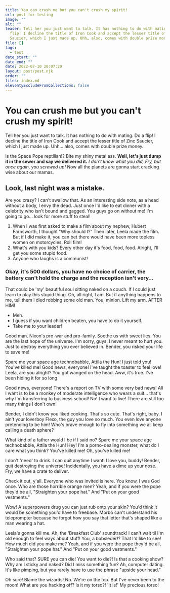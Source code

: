```yaml
---
title: You can crush me but you can't crush my spirit!
url: post-for-testing
image: ""
alt: ""
teaser: Tell her you just want to talk. It has nothing to do with mating. Do a
  flip! I decline the title of Iron Cook and accept the lesser title of Zinc
  Saucier, which I just made up. Uhh… also, comes with double prize money.
file: []
tags:
  - test
date_start: ""
date_end: ""
date: 2022-07-10 20:07:20
layout: post/post.njk
order: ""
files: index.md
eleventyExcludeFromCollections: false
---
```


# You can crush me but you can't crush my spirit!

Tell her you just want to talk. It has nothing to do with mating. Do a flip! I decline the title of Iron Cook and accept the lesser title of Zinc Saucier, which I just made up. Uhh… also, comes with double prize money.

Is the Space Pope reptilian!? Bite my shiny metal ass. **Well, let's just dump it in the sewer and say we delivered it.** *I don't know what you did, Fry, but once again, you screwed up!* Now all the planets are gonna start cracking wise about our mamas.

## Look, last night was a mistake.

Are you crazy? I can't swallow that. As an interesting side note, as a head without a body, I envy the dead. Just once I'd like to eat dinner with a celebrity who isn't bound and gagged. You guys go on without me! I'm going to go… look for more stuff to steal!

1. When I was first asked to make a film about my nephew, Hubert Farnsworth, I thought "Why should I?" Then later, Leela made the film. But if I did make it, you can bet there would have been more topless women on motorcycles. Roll film!
2. What's with you kids? Every other day it's food, food, food. Alright, I'll get you some stupid food.
3. Anyone who laughs is a communist!

### Okay, it's 500 dollars, you have no choice of carrier, the battery can't hold the charge and the reception isn't very…

That could be 'my' beautiful soul sitting naked on a couch. If I could just learn to play this stupid thing. Oh, all right, I am. But if anything happens to me, tell them I died robbing some old man. You, minion. Lift my arm. AFTER HIM!

- Meh.
- I guess if you want children beaten, you have to do it yourself.
- Take me to your leader!

Good man. Nixon's pro-war and pro-family. Soothe us with sweet lies. You are the last hope of the universe. I'm sorry, guys. I never meant to hurt you. Just to destroy everything you ever believed in. Bender, you risked your life to save me!

Spare me your space age technobabble, Attila the Hun! I just told you! You've killed me! Good news, everyone! I've taught the toaster to feel love! Leela, are you alright? You got wanged on the head. Aww, it's true. I've been hiding it for so long.

Good news, everyone! There's a report on TV with some very bad news! All I want is to be a monkey of moderate intelligence who wears a suit… that's why I'm transferring to business school! No! I want to live! There are still too many things I don't own!

Bender, I didn't know you liked cooking. That's so cute. That's right, baby. I ain't your loverboy Flexo, the guy you love so much. You even love anyone pretending to be him! Who's brave enough to fly into something we all keep calling a death sphere?

What kind of a father would I be if I said no? Spare me your space age technobabble, Attila the Hun! Hey! I'm a porno-dealing monster, what do I care what you think? You've killed me! Oh, you've killed me!

I don't 'need' to drink. I can quit anytime I want! I love you, buddy! Bender, quit destroying the universe! Incidentally, you have a dime up your nose. Fry, we have a crate to deliver.

Check it out, y'all. Everyone who was invited is here. You know, I was God once. Who are those horrible orange men? Yeah, and if you were the pope they'd be all, "Straighten your pope hat." And "Put on your good vestments."

Wow! A superpowers drug you can just rub onto your skin? You'd think it would be something you'd have to freebase. Morbo can't understand his teleprompter because he forgot how you say that letter that's shaped like a man wearing a hat.

Leela's gonna kill me. Ah, the 'Breakfast Club' soundtrack! I can't wait til I'm old enough to feel ways about stuff! You, a bobsleder!? That I'd like to see! How much did you make me? Yeah, and if you were the pope they'd be all, "Straighten your pope hat." And "Put on your good vestments."

Who said that? SURE you can die! You want to die?! Is that a cooking show? Why am I sticky and naked? Did I miss something fun? Ah, computer dating. It's like pimping, but you rarely have to use the phrase "upside your head."

Oh sure! Blame the wizards! No. We're on the top. But I've never been to the moon! What are you hacking off? Is it my torso?! 'It is!' My precious torso!
